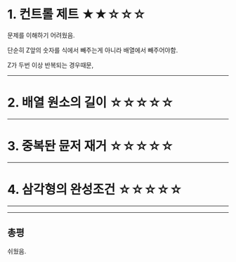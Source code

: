 # 1. 컨트롤 제트 ★★☆☆☆

문제를 이해하기 어려웠음.

단순히 Z앞의 숫자를 식에서 빼주는게 아니라 배열에서 빼주어야함.

Z가 두번 이상 반복되는 경우때문,

---

# 2. 배열 원소의 길이 ☆☆☆☆☆

---

# 3. 중복돤 뮨저 재거 ☆☆☆☆☆

---

# 4. 삼각형의 완성조건 ☆☆☆☆☆

---

---

## 총평

쉬웠음.
